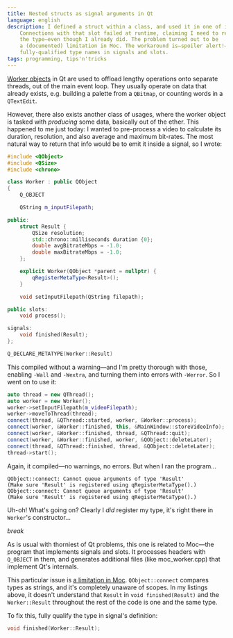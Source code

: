 ```yaml
---
title: Nested structs as signal arguments in Qt
language: english
description: I defined a struct within a class, and used it in one of its slots.
    Connections with that slot failed at runtime, claiming I need to register
    the type—even though I already did. The problem turned out to be
    a (documented) limitation in Moc. The workaround is—spoiler alert!—to use
    fully-qualified type names in signals and slots.
tags: programming, tips'n'tricks
---
```


[Worker objects][worker-objects] in Qt are used to offload lengthy operations
onto separate threads, out of the main event loop. They usually operate on data
that already exists, e.g. building a palette from a `QBitmap`, or counting words
in a `QTextEdit`.

However, there also exists another class of usages, where the worker object is
tasked with *producing* some data, basically out of the ether. This happened to
me just today: I wanted to pre-process a video to calculate its duration,
resolution, and also average and maximum bit-rates. The most natural way to
return that info would be to emit it inside a signal, so I wrote:

```c++
#include <QObject>
#include <QSize>
#include <chrono>

class Worker : public QObject
{
    Q_OBJECT

    QString m_inputFilepath;

public:
    struct Result {
        QSize resolution;
        std::chrono::milliseconds duration {0};
        double avgBitrateMbps = -1.0;
        double maxBitrateMbps = -1.0;
    };

    explicit Worker(QObject *parent = nullptr) {
        qRegisterMetaType<Result>();
    }

    void setInputFilepath(QString filepath);

public slots:
    void process();

signals:
    void finished(Result);
};

Q_DECLARE_METATYPE(Worker::Result)
```

This compiled without a warning—and I'm pretty thorough with those, enabling
`-Wall` and `-Wextra`, and turning them into errors with `-Werror`. So I went on
to use it:

```c++
auto thread = new QThread();
auto worker = new Worker();
worker->setInputFilepath(m_videoFilepath);
worker->moveToThread(thread);
connect(thread, &QThread::started, worker, &Worker::process);
connect(worker, &Worker::finished, this, &MainWindow::storeVideoInfo);
connect(worker, &Worker::finished, thread, &QThread::quit);
connect(worker, &Worker::finished, worker, &QObject::deleteLater);
connect(thread, &QThread::finished, thread, &QObject::deleteLater);
thread->start();
```

Again, it compiled—no warnings, no errors. But when I ran the program…

```
QObject::connect: Cannot queue arguments of type 'Result'
(Make sure 'Result' is registered using qRegisterMetaType().)
QObject::connect: Cannot queue arguments of type 'Result'
(Make sure 'Result' is registered using qRegisterMetaType().)
```

Uh-oh! What's going on? Clearly I *did* register my type, it's right there in
`Worker`'s constructor…

$break$

As is usual with thorniest of Qt problems, this one is related to Moc—the
program that implements signals and slots. It processes headers with `Q_OBJECT`
in them, and generates additional files (like moc\_worker.cpp) that implement
Qt's internals.

This particular issue is [a limitation in Moc][moc-fqn]. `QObject::connect`
compares types as strings, and it's completely unaware of scopes. In my listings
above, it doesn't understand that `Result` in `void finished(Result)` and the
`Worker::Result` throughout the rest of the code is one and the same type.

To fix this, fully qualify the type in signal's definition:

```c++
void finished(Worker::Result);
```

[worker-objects]: https://wiki.qt.io/QThreads_general_usage
    "QThreads general usage — Qt Wiki"

[moc-fqn]: https://doc.qt.io/qt-5/moc.html#enums-and-typedefs-must-be-fully-qualified-for-signal-and-slot-parameters
    "Using the Meta-Object Compiler (moc) — Qt 5 Docs"
